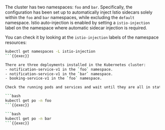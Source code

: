 
The cluster has two namespaces: `foo` and `bar`. 
Specifically, the configuration has been set up to automatically inject Istio sidecars 
solely within the `foo` and `bar` namespaces, while excluding the `default` namespace.
Istio auto-injection is enabled by setting a `istio-injection` label on the namespace where
automatic sidecar injection is required.


You can check it by looking at the `istio-injection` labels of the namespace resources:
```bash
kubectl get namespaces -L istio-injection
```{{exec}}

There are three deployments installed in the Kubernetes cluster:
- notification-service-v1 in the `foo` namespace.
- notification-service-v1 in the `bar` namespace.
- booking-service-v1 in the `foo` namespace.

Check the running pods and services and wait until they are all in status `Running`. 

```bash
kubectl get po -n foo
```{{exec}}

```bash
kubectl get po -n bar
```{{exec}}